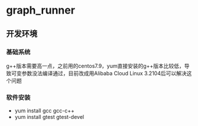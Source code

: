 # graph_runner

## 开发环境
### 基础系统
g++版本需要高一点，之前用的centos7.9，yum直接安装的g++版本比较低，导致可变参数没法编译通过，目前改成用Alibaba Cloud Linux 3.2104后可以解决这个问题

### 软件安装
- yum install gcc gcc-c++
- yum install gtest gtest-devel


